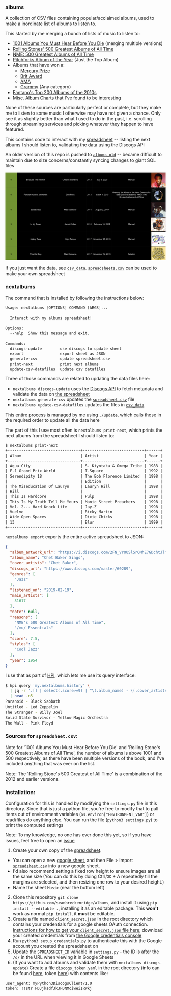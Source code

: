 ### albums

A collection of CSV files containing popular/acclaimed albums, used to make a inordinate list of albums to listen to.

This started by me merging a bunch of lists of music to listen to:

- [1001 Albums You Must Hear Before You Die](https://en.wikipedia.org/wiki/1001_Albums_You_Must_Hear_Before_You_Die) (merging multiple versions)
- [Rolling Stones' 500 Greatest Albums of All Time](https://www.rollingstone.com/music/music-lists/best-albums-of-all-time-1062063/)
- [NME: 500 Greatest Albums of All Time](https://www.albumoftheyear.org/list/209-nme-the-500-greatest-albums-of-all-time/)
- [Pitchforks Album of the Year](https://www.albumoftheyear.org/publication/1-pitchfork/lists/) (Just the Top Album)
- Albums that have won a:
  - [Mercury Prize](https://en.wikipedia.org/wiki/Mercury_Prize)
  - [Brit Award](https://en.wikipedia.org/wiki/BRIT_Award_for_British_Album_of_the_Year)
  - [AMA](https://en.wikipedia.org/wiki/American_Music_Awards)
  - [Grammy](https://en.wikipedia.org/wiki/Grammy_Award) (Any category)
- [Fantano's Top 200 Albums of the 2010s](https://www.youtube.com/watch?v=EyMX4lcKNPg)
- Misc. [Album Charts](./charts) that I've found to be interesting

None of these sources are particularly perfect or complete, but they make me to listen to some music I otherwise may have not given a chance. Only see it as slightly better than what I used to do in the past, i.e. scrolling through streaming services and picking whatever they happen to have featured.

This contains code to interact with my [spreadsheet](https://sean.fish/s/albums) -- listing the next albums I should listen to, validating the data using the Discogs API

An older version of this repo is pushed to [`albums_old`](https://github.com/seanbreckenridge/albums_old) -- became difficult to maintain due to size concerns/constantly syncing changes to giant SQL files

![](./.github/images/albums.png)

If you just want the data, see [`csv_data`](./csv_data). [`spreadsheets.csv`](./spreadsheet.csv) can be used to make your own spreadsheet

### nextalbums

The command that is installed by following the instructions below:

```
Usage: nextalbums [OPTIONS] COMMAND [ARGS]...

  Interact with my albums spreadsheet!

Options:
  --help  Show this message and exit.

Commands:
  discogs-update        use discogs to update sheet
  export                export sheet as JSON
  generate-csv          update spreadsheet.csv
  print-next            print next albums
  update-csv-datafiles  update csv datafiles
```

Three of those commands are related to updating the data files here:

- `nextalbums discogs-update` uses the [Discogs API](https://github.com/discogs/discogs_client) to fetch metadata and validate the data on [the spreadsheet](https://sean.fish/s/albums)
- `nextalbums generate-csv` updates the [`spreadsheet.csv`](./spreadsheet.csv) file
- `nextalbums update-csv-datafiles` updates the files in [`csv_data`](./csv_data)

This entire process is managed by me using [`./update`](./update), which calls those in the required order to update all the data here

The part of this I use most often is `nextalbums print-next`, which prints the next albums from the spreadsheet I should listen to:

```
$ nextalbums print-next
+--------------------------------+---------------------------+------+
| Album                          | Artist                    | Year |
+--------------------------------+---------------------------+------+
| Aqua City                      | S. Kiyotaka & Omega Tribe | 1983 |
| F-1 Grand Prix World           | T-Square                  | 1992 |
| Serendipity 18                 | The Bob Florence Limited  | 1998 |
|                                | Edition                   |      |
| The Miseducation Of Lauryn     | Lauryn Hill               | 1998 |
| Hill                           |                           |      |
| This Is Hardcore               | Pulp                      | 1998 |
| This Is My Truth Tell Me Yours | Manic Street Preachers    | 1998 |
| Vol. 2... Hard Knock Life      | Jay-Z                     | 1998 |
| Vuelve                         | Ricky Martin              | 1998 |
| Wide Open Spaces               | Dixie Chicks              | 1998 |
| 13                             | Blur                      | 1999 |
+--------------------------------+---------------------------+------+
```

`nextalbums export` exports the entire active spreadsheet to JSON:

```JSON
{
  "album_artwork_url": "https://i.discogs.com/2FN_VrOUSlSrOMhE7GDchtJlfNM1qI2dPZnE3blU1Nc/rs:fit/g:sm/q:40/h:150/w:150/czM6Ly9kaXNjb2dz/LWltYWdlcy9SLTI5/MzA2MjUtMTQzNzA1/NjYzNi01NzUxLmpw/ZWc.jpeg",
  "album_name": "Chet Baker Sings",
  "cover_artists": "Chet Baker",
  "discogs_url": "https://www.discogs.com/master/60289",
  "genres": [
    "Jazz"
  ],
  "listened_on": "2019-02-19",
  "main_artists": [
    31617
  ],
  "note": null,
  "reasons": [
    "NME's 500 Greatest Albums of All Time",
    "/mu/ Essentials"
  ],
  "score": 7.5,
  "styles": [
    "Cool Jazz"
  ],
  "year": 1954
}
```

I use that as part of [HPI](https://github.com/seanbreckenridge/HPI/blob/master/my/nextalbums.py), which lets me use its query interface:

```bash
$ hpi query 'my.nextalbums.history' \
  | jq -r '.[] | select(.score>=9) | "\(.album_name) - \(.cover_artists)"' \
  | head -n5
Paranoid - Black Sabbath
Untitled - Led Zeppelin
The Stranger - Billy Joel
Solid State Survivor - Yellow Magic Orchestra
The Wall - Pink Floyd
```

### Sources for `spreadsheet.csv`:

Note for '1001 Albums You Must Hear Before You Die' and 'Rolling Stone's 500 Greatest Albums of All Time', the number of albums is above 1001 and 500 respectively, as there have been multiple versions of the book, and I've included anything that was ever on the list.

Note: The 'Rolling Stone's 500 Greatest of All Time' is a combination of the 2012 and earlier versions.

### Installation:

Configuration for this is handled by modifying the `settings.py` file in this directory. Since that is just a python file, you're free to modify that to pull items out of environment variables (`os.environ["ENVIRONMENT_VAR"]`) or read/files do anything else. You can run the file (`python3 settings.py`) to print the computed settings

Note: To my knowledge, no one has ever done this yet, so if you have issues, feel free to open an [issue](https://github.com/seanbreckenridge/albums/issues/new)

1. Create your own copy of the [spreadsheet](https://docs.google.com/spreadsheets/d/12htSAMg67czl8cpkj1mX0TuAFvqL_PJLI4hv1arG5-M/edit#gid=1451660661).

- You can open a new [google sheet](https://docs.google.com/spreadsheets/u/0/), and then File > Import [`spreadsheet.csv`](spreadsheet.csv) into a new google sheet.
- I'd also recommend setting a fixed row height to ensure images are all the same size (You can do this by doing Ctrl/⌘ + A repeatedly till the margins are selected, and then resizing one row to your desired height.)
- Name the sheet `Music` (near the bottom left)

2. Clone this repository `git clone https://github.com/seanbreckenridge/albums`, and install it using `pip install --editable .`, installing it as an editable package. This **won't** work as normal `pip install`, it **must** be editable.
3. Create a file named `client_secret.json` in the root directory which contains your credentials for a google sheets OAuth connection. [Instructions for how to get your `client_secret.json` file here](https://pygsheets.readthedocs.io/en/staging/authorization.html); download your created credentials from [the Google credentials console](https://console.developers.google.com/apis/credentials)
4. Run `python3 setup_credentials.py` to authenticate this with the Google account you created the spreadsheet on
5. Update the `SPREADSHEET_ID` variable in `settings.py` - the ID is after the `/d/` in the URL when viewing it in Google Sheets
6. (If you want to add albums and validate them with `nextalbums discogs-update`) Create a file `discogs_token.yaml` in the root directory (info can be found [here](https://www.discogs.com/developers/), token [here](https://www.discogs.com/settings/developers)) with contents like:

```
user_agent: myPython3DiscogsClient/1.0
token: !!str FDJjksdfJkJFDNMoiweiIRWkj
```
